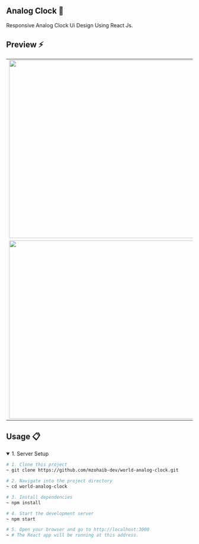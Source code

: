 ## Analog Clock 🎯
Responsive Analog Clock Ui Design Using React Js.


</ul><h2> Preview ⚡️</h2>
<table align="center">
  <tr>
    <td><img src="https://github.com/user-attachments/assets/96d12cf6-9616-4f39-b46a-f8d562b8dfca" width=890 height=480></td>
  </tr>
  <tr>
    <td><img src="https://github.com/user-attachments/assets/9fa01cad-b461-4750-883e-737b9eb355b2" width=890 height=480></td>
  </tr>
</table>


## Usage 📋
<details open>
<summary>1. Server Setup</summary>

```bash
# 1. Clone this project
~ git clone https://github.com/mzohaib-dev/world-analog-clock.git

# 2. Navigate into the project directory
~ cd world-analog-clock

# 3. Install dependencies
~ npm install

# 4. Start the development server
~ npm start

# 5. Open your browser and go to http://localhost:3000
~ # The React app will be running at this address.
```

</details>
